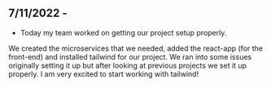 ## 7/11/2022 -

* Today my team worked on getting our project setup     properly.

We created the microservices that we needed, added the react-app (for the front-end) and installed tailwind for our project. We ran into some issues originally setting it up but after looking at previous projects we set it up properly. I am very excited to start working with tailwind!